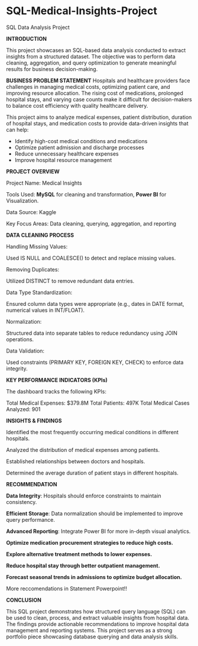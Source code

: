 # SQL-Medical-Insights-Project
SQL Data Analysis Project

**INTRODUCTION**

This project showcases an SQL-based data analysis conducted to extract insights from a structured dataset. The objective was to perform data cleaning, aggregation, and query optimization to generate meaningful results for business decision-making.

**BUSINESS PROBLEM STATEMENT**
Hospitals and healthcare providers face challenges in managing medical costs, optimizing patient care, and improving resource allocation. The rising cost of medications, prolonged hospital stays, and varying case counts make it difficult for decision-makers to balance cost efficiency with quality healthcare delivery.

This project aims to analyze medical expenses, patient distribution, duration of hospital stays, and medication costs to provide data-driven insights that can help:

* Identify high-cost medical conditions and medications
* Optimize patient admission and discharge processes
* Reduce unnecessary healthcare expenses
* Improve hospital resource management

**PROJECT OVERVIEW**

Project Name: Medical Insights

Tools Used: **MySQL** for cleaning and transformation, **Power BI** for Visualization.

Data Source: Kaggle

Key Focus Areas: Data cleaning, querying, aggregation, and reporting

**DATA CLEANING PROCESS**

Handling Missing Values:

Used IS NULL and COALESCE() to detect and replace missing values.

Removing Duplicates:

Utilized DISTINCT to remove redundant data entries.

Data Type Standardization:

Ensured column data types were appropriate (e.g., dates in DATE format, numerical values in INT/FLOAT).

Normalization:

Structured data into separate tables to reduce redundancy using JOIN operations.

Data Validation:

Used constraints (PRIMARY KEY, FOREIGN KEY, CHECK) to enforce data integrity.

**KEY PERFORMANCE INDICATORS (KPIs)**

The dashboard tracks the following KPIs:

Total Medical Expenses: $379.8M
Total Patients: 497K
Total Medical Cases Analyzed: 901

**INSIGHTS & FINDINGS**

Identified the most frequently occurring medical conditions in different hospitals.

Analyzed the distribution of medical expenses among patients.

Established relationships between doctors and hospitals.

Determined the average duration of patient stays in different hospitals.

**RECOMMENDATION**

**Data Integrity**: Hospitals should enforce constraints to maintain consistency.

**Efficient Storage**: Data normalization should be implemented to improve query performance.

**Advanced Reporting**: Integrate Power BI for more in-depth visual analytics.

**Optimize medication procurement strategies to reduce high costs.**

**Explore alternative treatment methods to lower expenses.​**

**Reduce hospital stay through better outpatient management.​**

**Forecast seasonal trends in admissions to optimize budget allocation.​**

More reccomendations in Statement Powerpoint!!



**CONCLUSION**

This SQL project demonstrates how structured query language (SQL) can be used to clean, process, and extract valuable insights from hospital data. The findings provide actionable recommendations to improve hospital data management and reporting systems. This project serves as a strong portfolio piece showcasing database querying and data analysis skills.



